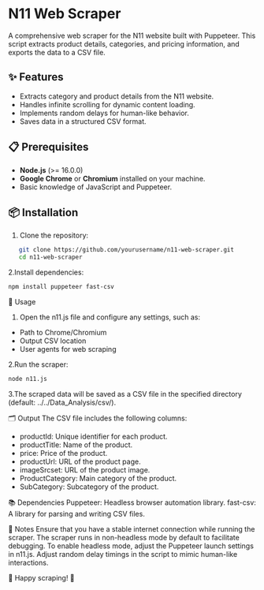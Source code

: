# N11 Web Scraper

A comprehensive web scraper for the N11 website built with Puppeteer. This script extracts product details, categories, and pricing information, and exports the data to a CSV file.

## ✨ Features
- Extracts category and product details from the N11 website.
- Handles infinite scrolling for dynamic content loading.
- Implements random delays for human-like behavior.
- Saves data in a structured CSV format.

## 📋 Prerequisites
- **Node.js** (>= 16.0.0)
- **Google Chrome** or **Chromium** installed on your machine.
- Basic knowledge of JavaScript and Puppeteer.

## 📦 Installation

1. Clone the repository:
```bash
   git clone https://github.com/yourusername/n11-web-scraper.git
   cd n11-web-scraper
```
2.Install dependencies:
```bash
npm install puppeteer fast-csv
```

🚀 Usage
1. Open the n11.js file and configure any settings, such as:
  - Path to Chrome/Chromium
  - Output CSV location
  - User agents for web scraping

2.Run the scraper:
```bash
node n11.js
```
3.The scraped data will be saved as a CSV file in the specified directory (default: ../../Data_Analysis/csv/).

🗂️ Output
The CSV file includes the following columns:
  - productId: Unique identifier for each product.
  - productTitle: Name of the product.
  - price: Price of the product.
  - productUrl: URL of the product page.
  - imageSrcset: URL of the product image.
  - ProductCategory: Main category of the product.
  - SubCategory: Subcategory of the product.

📚 Dependencies
Puppeteer: Headless browser automation library.
fast-csv: A library for parsing and writing CSV files.

📝 Notes
Ensure that you have a stable internet connection while running the scraper.
The scraper runs in non-headless mode by default to facilitate debugging. To enable headless mode, adjust the Puppeteer launch settings in n11.js.
Adjust random delay timings in the script to mimic human-like interactions.

🎉 Happy scraping! 🚀
